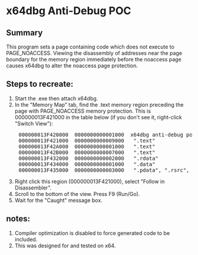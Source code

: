 # x64dbg Anti-Debug POC

## Summary

This program sets a page containing code which does not execute to PAGE_NOACCESS.
Viewing the disassembly of addresses near the page boundary for the memory region
immediately before the noaccess page causes x64dbg to alter the noaccess page
protection. 

## Steps to recreate:

1. Start the .exe then attach x64dbg.
2. In the "Memory Map" tab, find the .text memory region preceding the page
with PAGE_NOACCESS memory protection.  This is 000000013F421000 in the table below (if you don't see it, right-click "Switch View"):
<pre>
    000000013F420000  0000000000001000  x64dbg anti-debug poc.exe                                       IMG    -R---        ERWC-
    000000013F421000  0000000000009000   ".text"                          Executable code               IMG    ER---        ERWC-
    000000013F42A000  0000000000001000   ".text"                          Executable code               IMG    -----        ERWC-
    000000013F42B000  0000000000007000   ".text"                          Executable code               IMG    ER---        ERWC-
    000000013F432000  0000000000002000   ".rdata"                         Read-only initialized data    IMG    -R---        ERWC-
    000000013F434000  0000000000001000   ".data"                          Initialized data              IMG    -RW--        ERWC-
    000000013F435000  0000000000003000   ".pdata", ".rsrc", ".reloc"      Exception information         IMG    -R---        ERWC-
</pre>
3. Right click this region (000000013F421000), select "Follow in Disassembler".
4. Scroll to the bottom of the view.  Press F9 (Run/Go).
5. Wait for the "Caught" message box.

## notes:

1. Compiler optimization is disabled to force generated code to be included.
2. This was designed for and tested on x64. 
